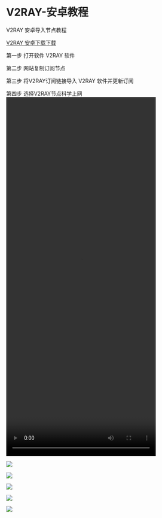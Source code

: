 # V2RAY-安卓教程

V2RAY 安卓导入节点教程

[V2RAY 安卓下载下载](https://raw.githubusercontent.com/xiaohouzivpn/xiaohouzi/master/v2rayNG_v1.0.0_apkpure.com.apk)

第一步  打开软件 V2RAY 软件

第二步 网站复制订阅节点

第三步  将V2RAY订阅链接导入 V2RAY 软件并更新订阅

第四步  选择V2RAY节点科学上网
<video width="400" height="960" controls=""><source src="https://www.xiaohouzilala.fun/download/xiaohouziandroid/1125_011502.mp4" type="video/mp4"></video>

![](../.gitbook/assets/01%20%282%29.png)

![](../.gitbook/assets/tim-tu-pian-20191213012913%20%283%29.png)

![](../.gitbook/assets/tim-tu-pian-20191213012946%20%281%29.png)

![](../.gitbook/assets/tim-tu-pian-20191213013011.png)

![](../.gitbook/assets/tim-tu-pian-20191213013034.png)

